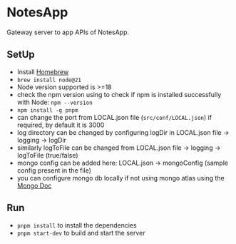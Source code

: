 # NotesApp
Gateway server to app APIs of NotesApp.

## SetUp

- Install [Homebrew](https://brew.sh)
- `brew install node@21`
- Node version supported is >=18
- check the npm version using to check if npm is installed successfully with Node:
    `npm --version`
- `npm install -g pnpm`
- can change the port from LOCAL.json file (`src/conf/LOCAL.json`) if required, by default it is 3000
- log directory can be changed by configuring logDir in LOCAL.json file -> logging -> logDir
- similarly logToFile can be changed from LOCAL.json file -> logging -> logToFile (true/false)
- mongo config can be added here: LOCAL.json -> mongoConfig (sample config present in the file)
- you can configure mongo db locally if not using mongo atlas using the [Mongo Doc](https://www.mongodb.com/docs/manual/tutorial/install-mongodb-on-os-x/)


## Run

- `pnpm install` to install the dependencies
- `pnpm start-dev` to build and start the server
